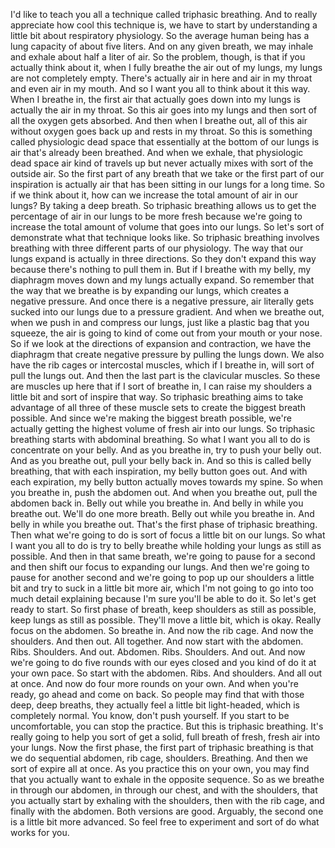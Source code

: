  I'd like to teach you all a technique called triphasic breathing. And to really appreciate how cool this technique is, we have to start by understanding a little bit about respiratory physiology. So the average human being has a lung capacity of about five liters. And on any given breath, we may inhale and exhale about half a liter of air. So the problem, though, is that if you actually think about it, when I fully breathe the air out of my lungs, my lungs are not completely empty. There's actually air in here and air in my throat and even air in my mouth. And so I want you all to think about it this way. When I breathe in, the first air that actually goes down into my lungs is actually the air in my throat. So this air goes into my lungs and then sort of all the oxygen gets absorbed. And then when I breathe out, all of this air without oxygen goes back up and rests in my throat. So this is something called physiologic dead space that essentially at the bottom of our lungs is air that's already been breathed. And when we exhale, that physiologic dead space air kind of travels up but never actually mixes with sort of the outside air. So the first part of any breath that we take or the first part of our inspiration is actually air that has been sitting in our lungs for a long time. So if we think about it, how can we increase the total amount of air in our lungs? By taking a deep breath. So triphasic breathing allows us to get the percentage of air in our lungs to be more fresh because we're going to increase the total amount of volume that goes into our lungs. So let's sort of demonstrate what that technique looks like. So triphasic breathing involves breathing with three different parts of our physiology. The way that our lungs expand is actually in three directions. So they don't expand this way because there's nothing to pull them in. But if I breathe with my belly, my diaphragm moves down and my lungs actually expand. So remember that the way that we breathe is by expanding our lungs, which creates a negative pressure. And once there is a negative pressure, air literally gets sucked into our lungs due to a pressure gradient. And when we breathe out, when we push in and compress our lungs, just like a plastic bag that you squeeze, the air is going to kind of come out from your mouth or your nose. So if we look at the directions of expansion and contraction, we have the diaphragm that create negative pressure by pulling the lungs down. We also have the rib cages or intercostal muscles, which if I breathe in, will sort of pull the lungs out. And then the last part is the clavicular muscles. So these are muscles up here that if I sort of breathe in, I can raise my shoulders a little bit and sort of inspire that way. So triphasic breathing aims to take advantage of all three of these muscle sets to create the biggest breath possible. And since we're making the biggest breath possible, we're actually getting the highest volume of fresh air into our lungs. So triphasic breathing starts with abdominal breathing. So what I want you all to do is concentrate on your belly. And as you breathe in, try to push your belly out. And as you breathe out, pull your belly back in. And so this is called belly breathing, that with each inspiration, my belly button goes out. And with each expiration, my belly button actually moves towards my spine. So when you breathe in, push the abdomen out. And when you breathe out, pull the abdomen back in. Belly out while you breathe in. And belly in while you breathe out. We'll do one more breath. Belly out while you breathe in. And belly in while you breathe out. That's the first phase of triphasic breathing. Then what we're going to do is sort of focus a little bit on our lungs. So what I want you all to do is try to belly breathe while holding your lungs as still as possible. And then in that same breath, we're going to pause for a second and then shift our focus to expanding our lungs. And then we're going to pause for another second and we're going to pop up our shoulders a little bit and try to suck in a little bit more air, which I'm not going to go into too much detail explaining because I'm sure you'll be able to do it. So let's get ready to start. So first phase of breath, keep shoulders as still as possible, keep lungs as still as possible. They'll move a little bit, which is okay. Really focus on the abdomen. So breathe in. And now the rib cage. And now the shoulders. And then out. All together. And now start with the abdomen. Ribs. Shoulders. And out. Abdomen. Ribs. Shoulders. And out. And now we're going to do five rounds with our eyes closed and you kind of do it at your own pace. So start with the abdomen. Ribs. And shoulders. And all out at once. And now do four more rounds on your own. And when you're ready, go ahead and come on back. So people may find that with those deep, deep breaths, they actually feel a little bit light-headed, which is completely normal. You know, don't push yourself. If you start to be uncomfortable, you can stop the practice. But this is triphasic breathing. It's really going to help you sort of get a solid, full breath of fresh, fresh air into your lungs. Now the first phase, the first part of triphasic breathing is that we do sequential abdomen, rib cage, shoulders. Breathing. And then we sort of expire all at once. As you practice this on your own, you may find that you actually want to exhale in the opposite sequence. So as we breathe in through our abdomen, in through our chest, and with the shoulders, that you actually start by exhaling with the shoulders, then with the rib cage, and finally with the abdomen. Both versions are good. Arguably, the second one is a little bit more advanced. So feel free to experiment and sort of do what works for you.